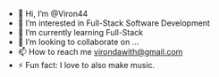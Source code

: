 - 👋 Hi, I’m @Viron44
- 👀 I’m interested in Full-Stack Software Development
- 🌱 I’m currently learning Full-Stack
- 💞️ I’m looking to collaborate on ...
- 📫 How to reach me virondawith@gmail.com
- ⚡ Fun fact: I love to also make music.

<!---
Viron44/Viron44 is a ✨ special ✨ repository because its `README.md` (this file) appears on your GitHub profile.
You can click the Preview link to take a look at your changes.
--->
